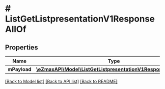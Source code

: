 # # ListGetListpresentationV1ResponseAllOf

## Properties

Name | Type | Description | Notes
------------ | ------------- | ------------- | -------------
**mPayload** | [**\eZmaxAPI\Model\ListGetListpresentationV1ResponseMPayload**](ListGetListpresentationV1ResponseMPayload.md) |  |

[[Back to Model list]](../../README.md#models) [[Back to API list]](../../README.md#endpoints) [[Back to README]](../../README.md)
